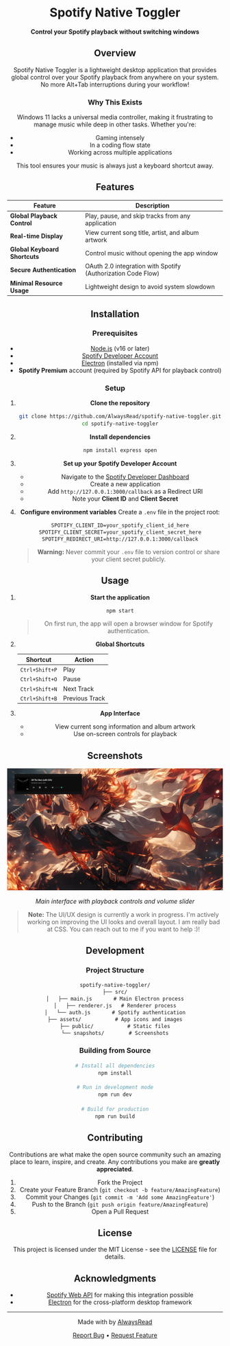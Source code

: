 <div align="center">
  
# Spotify Native Toggler

**Control your Spotify playback without switching windows**

## Overview

Spotify Native Toggler is a lightweight desktop application that provides global control over your Spotify playback from anywhere on your system. No more Alt+Tab interruptions during your workflow!

### Why This Exists

Windows 11 lacks a universal media controller, making it frustrating to manage music while deep in other tasks. Whether you're:
- Gaming intensely
- In a coding flow state
- Working across multiple applications

This tool ensures your music is always just a keyboard shortcut away.

## Features

| Feature | Description |
|---------|-------------|
| **Global Playback Control** | Play, pause, and skip tracks from any application |
| **Real-time Display** | View current song title, artist, and album artwork |
| **Global Keyboard Shortcuts** | Control music without opening the app window |
| **Secure Authentication** | OAuth 2.0 integration with Spotify (Authorization Code Flow) |
| **Minimal Resource Usage** | Lightweight design to avoid system slowdown |

## Installation

### Prerequisites

- [Node.js](https://nodejs.org/) (v16 or later)
- [Spotify Developer Account](https://developer.spotify.com/dashboard/applications)
- [Electron](https://www.electronjs.org/) (installed via npm)
- **Spotify Premium** account (required by Spotify API for playback control)

### Setup

1. **Clone the repository**
   ```bash
   git clone https://github.com/AlwaysRead/spotify-native-toggler.git
   cd spotify-native-toggler
   ```

2. **Install dependencies**
   ```bash
   npm install express open
   ```

3. **Set up your Spotify Developer Account**
   - Navigate to the [Spotify Developer Dashboard](https://developer.spotify.com/dashboard/applications)
   - Create a new application
   - Add `http://127.0.0.1:3000/callback` as a Redirect URI
   - Note your **Client ID** and **Client Secret**

4. **Configure environment variables**
   Create a `.env` file in the project root:
   ```
   SPOTIFY_CLIENT_ID=your_spotify_client_id_here
   SPOTIFY_CLIENT_SECRET=your_spotify_client_secret_here
   SPOTIFY_REDIRECT_URI=http://127.0.0.1:3000/callback
   ```

   > **Warning:** Never commit your `.env` file to version control or share your client secret publicly.

## Usage

1. **Start the application**
   ```bash
   npm start
   ```
   > On first run, the app will open a browser window for Spotify authentication.

2. **Global Shortcuts**

   | Shortcut | Action |
   |----------|--------|
   | `Ctrl+Shift+P` | Play |
   | `Ctrl+Shift+O` | Pause |
   | `Ctrl+Shift+N` | Next Track |
   | `Ctrl+Shift+B` | Previous Track |

3. **App Interface**
   - View current song information and album artwork
   - Use on-screen controls for playback

## Screenshots

<div align="center">
  <img src="snapshots/image2.png" alt="Main Interface" width="600">
  <p><em>Main interface with playback controls and volume slider</em></p>
</div>

> **Note:** The UI/UX design is currently a work in progress. I'm actively working on improving the UI looks and overall layout. I am really bad at CSS. You can reach out to me if you want to help :)!

## Development

### Project Structure

```
spotify-native-toggler/
├── src/
│   ├── main.js       # Main Electron process
│   ├── renderer.js   # Renderer process
│   └── auth.js       # Spotify authentication
├── assets/           # App icons and images
├── public/           # Static files
└── snapshots/        # Screenshots
```

### Building from Source

```bash
# Install all dependencies
npm install

# Run in development mode
npm run dev

# Build for production
npm run build
```

## Contributing

Contributions are what make the open source community such an amazing place to learn, inspire, and create. Any contributions you make are **greatly appreciated**.

1. Fork the Project
2. Create your Feature Branch (`git checkout -b feature/AmazingFeature`)
3. Commit your Changes (`git commit -m 'Add some AmazingFeature'`)
4. Push to the Branch (`git push origin feature/AmazingFeature`)
5. Open a Pull Request

## License

This project is licensed under the MIT License - see the [LICENSE](LICENSE) file for details.

## Acknowledgments

- [Spotify Web API](https://developer.spotify.com/documentation/web-api/) for making this integration possible
- [Electron](https://www.electronjs.org/) for the cross-platform desktop framework

---

<div align="center">
  <p>Made with by <a href="https://github.com/AlwaysRead">AlwaysRead</a></p>
  
  <a href="https://github.com/AlwaysRead/spotify-native-toggler/issues">Report Bug</a>
  •
  <a href="https://github.com/AlwaysRead/spotify-native-toggler/issues">Request Feature</a>
</div>
